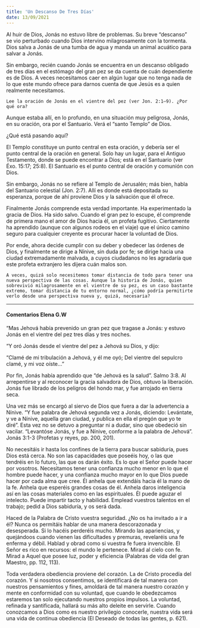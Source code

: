 ```yaml
---
title: 'Un Descanso De Tres Días'
date: 13/09/2021
---
```


Al huir de Dios, Jonás no estuvo libre de problemas. Su breve “descanso” se vio perturbado cuando Dios intervino milagrosamente con la tormenta. Dios salva a Jonás de una tumba de agua y manda un animal acuático para salvar a Jonás.

Sin embargo, recién cuando Jonás se encuentra en un descanso obligado de tres días en el estómago del gran pez se da cuenta de cuán dependiente es de Dios. A veces necesitamos caer en algún lugar que no tenga nada de lo que este mundo ofrece para darnos cuenta de que Jesús es a quien realmente necesitamos.

`Lee la oración de Jonás en el vientre del pez (ver Jon. 2:1–9). ¿Por qué ora?`

Aunque estaba allí, en lo profundo, en una situación muy peligrosa, Jonás, en su oración, ora por el Santuario. Verá el “santo Templo” de Dios.

¿Qué está pasando aquí?

El Templo constituye un punto central en esta oración, y debería ser el punto central de la oración en general. Solo hay un lugar, para el Antiguo Testamento, donde se puede encontrar a Dios; está en el Santuario (ver Éxo. 15:17; 25:8). El Santuario es el punto central de oración y comunión con Dios.

Sin embargo, Jonás no se refiere al Templo de Jerusalén; más bien, habla del Santuario celestial (Jon. 2:7). Allí es donde está depositada su esperanza, porque de ahí proviene Dios y la salvación que él ofrece.

Finalmente Jonás comprende esta verdad importante. Ha experimentado la gracia de Dios. Ha sido salvo. Cuando el gran pez lo escupe, él comprende de primera mano el amor de Dios hacia él, un profeta fugitivo. Ciertamente ha aprendido (aunque con algunos rodeos en el viaje) que el único camino seguro para cualquier creyente es procurar hacer la voluntad de Dios.

Por ende, ahora decide cumplir con su deber y obedecer las órdenes de Dios, y finalmente se dirige a Nínive, sin duda por fe; se dirige hacia una ciudad extremadamente malvada, a cuyos ciudadanos no les agradaría que este profeta extranjero les dijera cuán malos son.

`A veces, quizá solo necesitemos tomar distancia de todo para tener una nueva perspectiva de las cosas. Aunque la historia de Jonás, quien sobrevivió milagrosamente en el vientre de su pez, es un caso bastante extremo, tomar distancia de tu entorno normal, ¿cómo podría permitirte verlo desde una perspectiva nueva y, quizá, necesaria?`

---

#### Comentarios Elena G.W

“Mas Jehová había prevenido un gran pez que tragase a Jonás: y estuvo Jonás en el vientre del pez tres días y tres noches.

“Y oró Jonás desde el vientre del pez a Jehová su Dios, y dijo:

“Clamé de mi tribulación a Jehová, y él me oyó; Del vientre del sepulcro clamé, y mi voz oíste…”

Por fin, Jonás había aprendido que “de Jehová es la salud”. Salmo 3:8. Al arrepentirse y al reconocer la gracia salvadora de Dios, obtuvo la liberación. Jonás fue librado de los peligros del hondo mar, y fue arrojado en tierra seca.

Una vez más se encargó al siervo de Dios que fuera a dar la advertencia a Nínive. “Y fue palabra de Jehová segunda vez a Jonás, diciendo: Levántate, y ve a Nínive, aquella gran ciudad, y publica en ella el pregón que yo te diré”. Esta vez no se detuvo a preguntar ni a dudar, sino que obedeció sin vacilar. “Levantóse Jonás, y fue a Nínive, conforme a la palabra de Jehová”. Jonás 3:1-3 (Profetas y reyes, pp. 200, 201).

No necesitáis ir hasta los confines de la tierra para buscar sabiduría, pues Dios está cerca. No son las capacidades que poseéis hoy, o las que tendréis en lo futuro, las que os darán éxito. Es lo que el Señor puede hacer por vosotros. Necesitamos tener una confianza mucho menor en lo que el hombre puede hacer, y una confianza mucho mayor en lo que Dios puede hacer por cada alma que cree. Él anhela que extendáis hacia él la mano de la fe. Anhela que esperéis grandes cosas de él. Anhela daros inteligencia así en las cosas materiales como en las espirituales. Él puede aguzar el intelecto. Puede impartir tacto y habilidad. Emplead vuestros talentos en el trabajo; pedid a Dios sabiduría, y os será dada.

Haced de la Palabra de Cristo vuestra seguridad. ¿No os ha invitado a ir a él? Nunca os permitáis hablar de una manera descorazonada y desesperada. Si lo hacéis perderéis mucho. Mirando las apariencias, y quejándoos cuando vienen las dificultades y premuras, revelaréis una fe enferma y débil. Hablad y obrad como si vuestra fe fuera invencible. El Señor es rico en recursos: el mundo le pertenece. Mirad al cielo con fe. Mirad a Aquel que posee luz, poder y eficiencia (Palabras de vida del gran Maestro, pp. 112, 113).

Toda verdadera obediencia proviene del corazón. La de Cristo procedía del corazón. Y si nosotros consentimos, se identificará de tal manera con nuestros pensamientos y fines, amoldará de tal manera nuestro corazón y mente en conformidad con su voluntad, que cuando le obedezcamos estaremos tan solo ejecutando nuestros propios impulsos. La voluntad, refinada y santificada, hallará su más alto deleite en servirle. Cuando conozcamos a Dios como es nuestro privilegio conocerle, nuestra vida será una vida de continua obediencia (El Deseado de todas las gentes, p. 621).